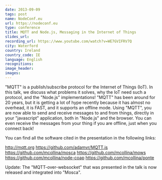 ```yaml
---
date: 2013-09-09
tags: post
name: NodeConf.eu
url: https://nodeconf.eu
type: conference
title: MQTT and Node.js, Messaging in the Internet of Things
slides_url:
recording_url: https://www.youtube.com/watch?v=WE7GVIFRV7Q
city: Waterford
country: Ireland
country_code: IE
language: English
recognitions:
image_header:
images:
---
```


"MQTT" is a publish/subscribe protocol for the Internet of Things (IoT). In this talk, we discuss what problems it solves, why the IoT need such a protocol, and the "Node.js" implementations!
"MQTT" has been around for 20 years, but it is getting a lot of hype recently because it has almost no overhead, it is FAST, and it supports an offline mode.
Using "MQTT", you are now able to send and receive messages to and from things, directly in your "javascript" application, both in "Node.js" and the browser.
You can even receive the messages from your thing if you are offline, just when you connect back!

You can find all the software cited in the presentation in the following links:

http://mqtt.org
https://github.com/adamvr/MQTT.js
https://github.com/mcollina/mosca
https://github.com/mcollina/mows
https://github.com/mcollina/node-coap
https://github.com/mcollina/ponte

Update: The "MQTT-over-websocket" that was presented in the talk is now released and integrated into "Mosca".
